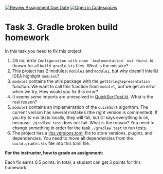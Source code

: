 [![Review Assignment Due Date](https://classroom.github.com/assets/deadline-readme-button-22041afd0340ce965d47ae6ef1cefeee28c7c493a6346c4f15d667ab976d596c.svg)](https://classroom.github.com/a/Uo_opV_n)
[![Open in Codespaces](https://classroom.github.com/assets/launch-codespace-2972f46106e565e64193e422d61a12cf1da4916b45550586e14ef0a7c637dd04.svg)](https://classroom.github.com/open-in-codespaces?assignment_repo_id=19218583)
# Task 3. Gradle broken build homework

In this task you need to fix this project:

1) Oh no, error `Configuration with name 'implementation' not found.` is thrown for all `build.gradle.kts` files. What is the mistake?
2) This project has 2 modules: `module1` and `module2`, but why doesn’t IntelliJ IDEA highlight `module1`?
3) `module2` contains the utils package with the `getStringRepresentation` function. We want to call this function from `module1`, but we get an error when we try. How would you fix this error?
4) It seems some imports are unresolved in [QuickSortTest.kt](./module1/src/test/kotlin/QuickSortTest.kt). What is the real reason?
5) `module1` contains an implementation of the `quickSort` algorithm. The current version has several mistakes (the right version is commented). If you try to run tests locally, they will fail, but CI says everything is ok, because `./gradlew test` does not fail. What is the reason? You need to change something in order for the task `./gradlew test` to run tests.
6) The project has a [libs.versions.toml](./gradle/libs.versions.toml) file to store versions, plugins, and dependencies. You need to move all dependencies from the `build.gradle.kts` file into this toml file.

**For the instructor, how to grade an assignment:**

Each fix earns 0.5 points. In total, a student can get 3 points for this homework.
